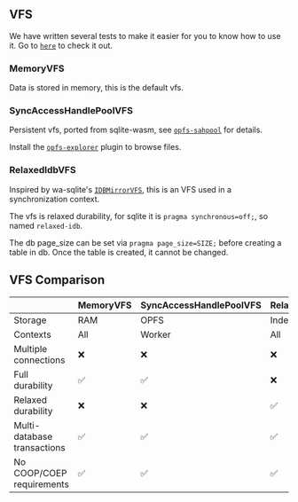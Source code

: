 ## VFS

We have written several tests to make it easier for you to know how to use it.
Go to [`here`](https://github.com/Spxg/sqlite-wasm-rs/tree/master/sqlite-wasm-rs/tests/vfs) to check it out.

### MemoryVFS

Data is stored in memory, this is the default vfs.

### SyncAccessHandlePoolVFS

Persistent vfs, ported from sqlite-wasm, see [`opfs-sahpool`](https://sqlite.org/wasm/doc/trunk/persistence.md#vfs-opfs-sahpool) for details.

Install the [`opfs-explorer`](https://chromewebstore.google.com/detail/opfs-explorer/acndjpgkpaclldomagafnognkcgjignd) plugin to browse files.

### RelaxedIdbVFS

Inspired by wa-sqlite's [`IDBMirrorVFS`](https://github.com/rhashimoto/wa-sqlite/blob/master/src/examples/IDBMirrorVFS.js), this is an VFS used in a synchronization context.

The vfs is relaxed durability, for sqlite it is `pragma synchronous=off;`, so named `relaxed-idb`.

The db page_size can be set via `pragma page_size=SIZE;` before creating a table in db. Once the table is created, it cannot be changed.

## VFS Comparison

||MemoryVFS|SyncAccessHandlePoolVFS|RelaxedIdbVFS|
|-|-|-|-|
|Storage|RAM|OPFS|IndexedDB|
|Contexts|All|Worker|All|
|Multiple connections|:x:|:x:|:x:|
|Full durability|✅|✅|:x:|
|Relaxed durability|:x:|:x:|✅|
|Multi-database transactions|✅|✅|✅|
|No COOP/COEP requirements|✅|✅|✅|
